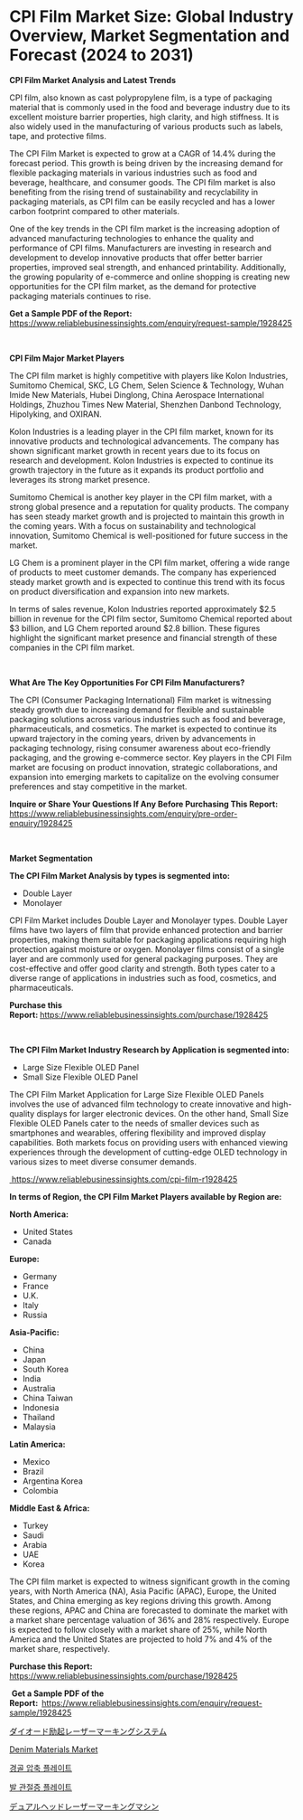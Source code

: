 <p><h1>CPI Film Market Size: Global Industry Overview, Market Segmentation and Forecast (2024 to 2031)</h1></p><p><strong>CPI Film Market Analysis and Latest Trends</strong></p>
<p><p>CPI film, also known as cast polypropylene film, is a type of packaging material that is commonly used in the food and beverage industry due to its excellent moisture barrier properties, high clarity, and high stiffness. It is also widely used in the manufacturing of various products such as labels, tape, and protective films.</p><p>The CPI Film Market is expected to grow at a CAGR of 14.4% during the forecast period. This growth is being driven by the increasing demand for flexible packaging materials in various industries such as food and beverage, healthcare, and consumer goods. The CPI film market is also benefiting from the rising trend of sustainability and recyclability in packaging materials, as CPI film can be easily recycled and has a lower carbon footprint compared to other materials.</p><p>One of the key trends in the CPI film market is the increasing adoption of advanced manufacturing technologies to enhance the quality and performance of CPI films. Manufacturers are investing in research and development to develop innovative products that offer better barrier properties, improved seal strength, and enhanced printability. Additionally, the growing popularity of e-commerce and online shopping is creating new opportunities for the CPI film market, as the demand for protective packaging materials continues to rise.</p></p>
<p><strong>Get a Sample PDF of the Report:&nbsp;</strong> <a href="https://www.reliablebusinessinsights.com/enquiry/request-sample/1928425">https://www.reliablebusinessinsights.com/enquiry/request-sample/1928425</a></p>
<p>&nbsp;</p>
<p><strong>CPI Film Major Market Players</strong></p>
<p><p>The CPI film market is highly competitive with players like Kolon Industries, Sumitomo Chemical, SKC, LG Chem, Selen Science & Technology, Wuhan Imide New Materials, Hubei Dinglong, China Aerospace International Holdings, Zhuzhou Times New Material, Shenzhen Danbond Technology, Hipolyking, and OXIRAN.</p><p>Kolon Industries is a leading player in the CPI film market, known for its innovative products and technological advancements. The company has shown significant market growth in recent years due to its focus on research and development. Kolon Industries is expected to continue its growth trajectory in the future as it expands its product portfolio and leverages its strong market presence.</p><p>Sumitomo Chemical is another key player in the CPI film market, with a strong global presence and a reputation for quality products. The company has seen steady market growth and is projected to maintain this growth in the coming years. With a focus on sustainability and technological innovation, Sumitomo Chemical is well-positioned for future success in the market.</p><p>LG Chem is a prominent player in the CPI film market, offering a wide range of products to meet customer demands. The company has experienced steady market growth and is expected to continue this trend with its focus on product diversification and expansion into new markets.</p><p>In terms of sales revenue, Kolon Industries reported approximately $2.5 billion in revenue for the CPI film sector, Sumitomo Chemical reported about $3 billion, and LG Chem reported around $2.8 billion. These figures highlight the significant market presence and financial strength of these companies in the CPI film market.</p></p>
<p>&nbsp;</p>
<p><strong>What Are The Key Opportunities For CPI Film Manufacturers?</strong></p>
<p><p>The CPI (Consumer Packaging International) Film market is witnessing steady growth due to increasing demand for flexible and sustainable packaging solutions across various industries such as food and beverage, pharmaceuticals, and cosmetics. The market is expected to continue its upward trajectory in the coming years, driven by advancements in packaging technology, rising consumer awareness about eco-friendly packaging, and the growing e-commerce sector. Key players in the CPI Film market are focusing on product innovation, strategic collaborations, and expansion into emerging markets to capitalize on the evolving consumer preferences and stay competitive in the market.</p></p>
<p><strong>Inquire or Share Your Questions If Any Before Purchasing This Report:</strong> <a href="https://www.reliablebusinessinsights.com/enquiry/pre-order-enquiry/1928425">https://www.reliablebusinessinsights.com/enquiry/pre-order-enquiry/1928425</a></p>
<p>&nbsp;</p>
<p><strong>Market Segmentation</strong></p>
<p><strong>The CPI Film Market Analysis by types is segmented into:</strong></p>
<p><ul><li>Double Layer</li><li>Monolayer</li></ul></p>
<p><p>CPI Film Market includes Double Layer and Monolayer types. Double Layer films have two layers of film that provide enhanced protection and barrier properties, making them suitable for packaging applications requiring high protection against moisture or oxygen. Monolayer films consist of a single layer and are commonly used for general packaging purposes. They are cost-effective and offer good clarity and strength. Both types cater to a diverse range of applications in industries such as food, cosmetics, and pharmaceuticals.</p></p>
<p><strong>Purchase this Report:&nbsp;</strong><a href="https://www.reliablebusinessinsights.com/purchase/1928425">https://www.reliablebusinessinsights.com/purchase/1928425</a></p>
<p>&nbsp;</p>
<p><strong>The CPI Film Market Industry Research by Application is segmented into:</strong></p>
<p><ul><li>Large Size Flexible OLED Panel</li><li>Small Size Flexible OLED Panel</li></ul></p>
<p><p>The CPI Film Market Application for Large Size Flexible OLED Panels involves the use of advanced film technology to create innovative and high-quality displays for larger electronic devices. On the other hand, Small Size Flexible OLED Panels cater to the needs of smaller devices such as smartphones and wearables, offering flexibility and improved display capabilities. Both markets focus on providing users with enhanced viewing experiences through the development of cutting-edge OLED technology in various sizes to meet diverse consumer demands.</p></p>
<p><a href="https://www.reliablebusinessinsights.com/cpi-film-r1928425">&nbsp;https://www.reliablebusinessinsights.com/cpi-film-r1928425</a></p>
<p><strong>In terms of Region, the CPI Film Market Players available by Region are:</strong></p>
<p>
    <p> <strong> North America: </strong>
        <ul>
            <li>United States</li>
            <li>Canada</li>
        </ul>
        </p> 
    <p> <strong> Europe: </strong>
        <ul>
            <li>Germany</li>
            <li>France</li>
            <li>U.K.</li>
            <li>Italy</li>
            <li>Russia</li>
        </ul>
        </p> 
    <p> <strong> Asia-Pacific: </strong>
        <ul>
            <li>China</li>
            <li>Japan</li>
            <li>South Korea</li>
            <li>India</li>
            <li>Australia</li>
            <li>China Taiwan</li>
            <li>Indonesia</li>
            <li>Thailand</li>
            <li>Malaysia</li>
        </ul>
        </p> 
    <p> <strong> Latin America: </strong>
        <ul>
            <li>Mexico</li>
            <li>Brazil</li>
            <li>Argentina Korea</li>
            <li>Colombia</li>
        </ul>
        </p> 
    <p> <strong> Middle East & Africa: </strong>
        <ul>
            <li>Turkey</li>
            <li>Saudi</li>
            <li>Arabia</li>
            <li>UAE</li>
            <li>Korea</li>
        </ul>
    </p>
    </p>
<p><p>The CPI film market is expected to witness significant growth in the coming years, with North America (NA), Asia Pacific (APAC), Europe, the United States, and China emerging as key regions driving this growth. Among these regions, APAC and China are forecasted to dominate the market with a market share percentage valuation of 36% and 28% respectively. Europe is expected to follow closely with a market share of 25%, while North America and the United States are projected to hold 7% and 4% of the market share, respectively.</p></p>
<p><strong>Purchase this Report: </strong><a href="https://www.reliablebusinessinsights.com/purchase/1928425">https://www.reliablebusinessinsights.com/purchase/1928425</a></p>
<p>&nbsp;<strong>Get a Sample PDF of the Report:&nbsp;&nbsp;</strong><a href="https://www.reliablebusinessinsights.com/enquiry/request-sample/1928425">https://www.reliablebusinessinsights.com/enquiry/request-sample/1928425</a></p>
<p><strong></strong></p>
<p><p><a href="https://github.com/LizaHeller2023/Market-Research-Report-List-1/blob/main/4816426116936.md">ダイオード励起レーザーマーキングシステム</a></p><p><a href="https://github.com/phuonganhit041011/Market-Research-Report-List-1/blob/main/denim-materials-market.md">Denim Materials Market</a></p><p><a href="https://github.com/garnett961902/Market-Research-Report-List-1/blob/main/2296934125670.md">경골 압축 플레이트</a></p><p><a href="https://github.com/Madalyell456456/Market-Research-Report-List-2/blob/main/5293464125669.md">발 관절증 플레이트</a></p><p><a href="https://github.com/jkjreqjscoxx7/Market-Research-Report-List-2/blob/main/1544113116937.md">デュアルヘッドレーザーマーキングマシン</a></p></p>